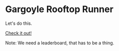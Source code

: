 # Gargoyle Rooftop Runner

Let's do this.

[Check it out!](https://entozoon.github.io/gargoyle-rooftop-runner/)

Note: We need a leaderboard, that has to be a thing.

